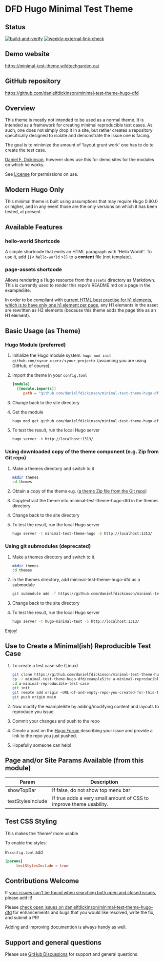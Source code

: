# DFD Hugo Minimal Test Theme

## Status

[![build-and-verify](https://github.com/danielfdickinson/minimal-test-theme-hugo-dfd/actions/workflows/build-and-verify.yml/badge.svg)](https://github.com/danielfdickinson/minimal-test-theme-hugo-dfd/actions/workflows/build-and-verify.yml) [![weekly-external-link-check](https://github.com/danielfdickinson/minimal-test-theme-hugo-dfd/actions/workflows/weekly-external-link-check.yml/badge.svg)](https://github.com/danielfdickinson/minimal-test-theme-hugo-dfd/actions/workflows/weekly-external-link-check.yml)

## Demo website

<https://minimal-test-theme.wildtechgarden.ca/>

## GitHub repository

<https://github.com/danielfdickinson/minimal-test-theme-hugo-dfd>

## Overview

This theme is mostly not intended to be used as a normal theme. It is intended as a framework for creating minimal reproducible test cases. As such, one does not simply drop it in a site, but rather creates a repository specifically designed to isolate and demonstrate the issue one is facing.

The goal is to minimize the amount of 'layout grunt work' one has to do to create the test case.

[Daniel F. Dickinson](https://github.com/danielfdickinson), however does use this for demo sites for the modules on which he works.

See [License](https://github.com/danielfdickinson/minimal-test-theme-hugo-dfd/blob/master/LICENSE) for permissions on use.

## Modern Hugo Only

This minimal theme is built using assumptions that may require Hugo 0.80.0 or higher, and in any event those are the only versions on which it has been tested, at present.

## Available Features

### hello-world Shortcode

A simple shortcode that emits an HTML paragraph with 'Hello World!'. To use it,
add `{{`&lt; `hello-world` &gt;`}}` to a **content** file (not template).

### page-assets shortcode

Allows rendering a Hugo resource from the `assets` directory as Markdown. This is currently used to render this repo's README.md on a page in the exampleSite.

In order to be compliant with [current HTML best practise for h1 elements, which is to have only one h1 element per page](https://developer.mozilla.org/en-US/docs/Web/HTML/Element/Heading_Elements#multiple_h1_elements_on_one_page), any H1 elements in the asset are rewritten as H2 elements (because this theme adds the page title as an H1 element).

## Basic Usage (as Theme)

### Hugo Module (preferred)

1. Initialize the Hugo module system: `hugo mod init github.com/`&lt;`your_user`&gt;`/`&lt;`your_project`&gt; (assuming you are using GitHub, of course).
2. Import the theme in your `config.toml`

   ```ini
   [module]
     [[module.imports]]
        path = "github.com/danielfdickinson/minimal-test-theme-hugo-dfd"
   ```

3. Change back to the site directory
4. Get the module

   ```sh
   hugo mod get github.com/danielfdickinson/minimal-test-theme-hugo-dfd
   ```

5. To test the result, run the local Hugo server

   ```sh
   hugo server -b http://localhost:1313/
   ```

### Using downloaded copy of the theme component (e.g. Zip from Git repo)

1. Make a themes directory and switch to it

   ```sh
   mkdir themes
   cd themes
   ```

2. Obtain a copy of the theme e.g. ([a theme Zip file from the Git repo](https://github.com/danielfdickinson/minimal-test-theme-hugo-dfd/archive/refs/heads/main.zip))
3. Copy/extract the theme into minimal-test-theme-hugo-dfd in the themes directory
4. Change back to the site directory
5. To test the result, run the local Hugo server

   ```sh
   hugo server -t minimal-test-theme-hugo -b http://localhost:1313/
   ```

### Using git submodules (deprecated)

1. Make a themes directory and switch to it.

   ```sh
   mkdir themes
   cd themes
   ```

2. In the themes directory, add minimal-test-theme-hugo-dfd as a submodule

   ```sh
   git submodule add -f https://github.com/danielfdickinson/minimal-test-theme-hugo-dfd.git
   ```

3. Change back to the site directory
4. To test the result, run the local Hugo server

   ```sh
   hugo server -t hugo-minimal-test -b http://localhost:1313/
   ```

 Enjoy!

## Use to Create a Minimal(ish) Reproducible Test Case

1. To create a test case site (Linux)

   ```sh
   git clone https://github.com/danielfdickinson/minimal-test-theme-hugo-dfd.git
   cp -r minimal-test-theme-hugo-dfd/exampleSite a-minimal-reproducible-test-case
   cd a-minimal-reproducible-test-case
   git init
   git remote add origin <URL-of-and-empty-repo-you-created-for-this-test-case>
   git push origin main
   ```

2. Now modify the exampleSite by adding/modifying content and layouts to reproduce you issue
3. Commit your changes and push to the repo
4. Create a post on the [Hugo Forum](https://discourse.gohugo.io) describing your issue and provide a link to the repo you just pushed.
5. Hopefully someone can help!

## Page and/or Site Params Available (from this module)

| Param                    | Description                                    |
|--------------------------|------------------------------------------------|
| showTopBar               | If false, do not show top menu bar             |
| testStylesInclude        | If true adds a very small amount of CSS to improve theme usability. |

## Test CSS Styling

This makes the 'theme' more usable

To enable the styles:

In `config.toml` add

```toml
[params]
     testStylesInclude = true
```

## Contributions Welcome

If [your issues can't be found when searching both open and closed issues](https://github.com/danielfdickinson/minimal-test-theme-hugo-dfd/issues?q=is%3Aissue), please add it!

Please [check open issues on danielfdickinson/minimal-test-theme-hugo-dfd](https://github.com/danielfdickinson/minimal-test-theme-hugo-dfd/issues)
for enhancements and bugs that you would like resolved, write the fix, and submit a PR!

Adding and improving documention is always handy as well.

## Support and general questions

Please use [GitHub Discussions](https://github.com/danielfdickinson/minimal-test-theme-hugo-dfd/discussions) for support and general questions.
